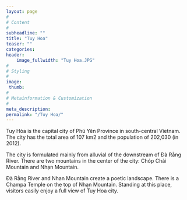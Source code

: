 ```yaml
---
layout: page
#
# Content
#
subheadline: ""
title: "Tuy Hoa"
teaser: ""
categories:
header:
    image_fullwidth: "Tuy Hoa.JPG"
#
# Styling
#
image:
 thumb:
#
# Metainformation & Customization
#
meta_description:
permalink: "/Tuy Hoa/"
---
```

Tuy Hòa is the capital city of Phú Yên Province in south-central Vietnam. The city has the total area of 107 km2 and the population of 202,030 (in 2012).

The city is formulated mainly from alluvial of the downstream of Đà Rằng River. There are two mountains in the center of the city: Chóp Chài Mountain and Nhạn Mountain.

Đà Rằng River and Nhan Mountain create a poetic landscape. There is a Champa Temple on the top of Nhạn Mountain. Standing at this place, visitors easily enjoy a full view of Tuy Hoa city.

